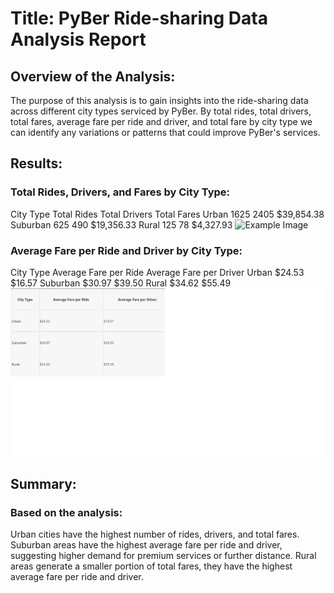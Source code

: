 
# Title: PyBer Ride-sharing Data Analysis Report


## Overview of the Analysis: 

The purpose of this analysis is to gain insights into the ride-sharing data across different city types serviced by PyBer. By total rides, total drivers, total fares, average fare per ride and driver, and total fare by city type we can identify any variations or patterns that could improve PyBer's services.

## Results:

### Total Rides, Drivers, and Fares by City Type:
City Type	Total Rides	Total Drivers	Total Fares
Urban	1625	2405	$39,854.38
Suburban	625	490	$19,356.33
Rural	125	78	$4,327.93
![Example Image](images/example.png)


### Average Fare per Ride and Driver by City Type:
City Type	Average Fare per Ride	Average Fare per Driver
Urban	$24.53	$16.57
Suburban	$30.97	$39.50
Rural	$34.62	$55.49
![Example Image](https://github.com/jrennr/PyBer_Analysis/blob/main/avg%20fare%20per%20and%20driver%20by%20city%20type.png)

 
## Summary:

### Based on the analysis:
Urban cities have the highest number of rides, drivers, and total fares. 
Suburban areas have the highest average fare per ride and driver, suggesting higher demand for premium services or further distance.
Rural areas generate a smaller portion of total fares, they have the highest average fare per ride and driver. 
